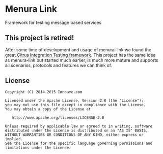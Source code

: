 # Menura Link

Framework for testing message based services.

## This project is retired!

After some time of development and usage of menura-link we found the great [Citrus Integration Testing framework](http://www.citrusframework.org/). This project has the same idea as menura-link but started much earlier, is much more mature and supports all scenarios, protocols and features we can think of.

## License


    Copyright (C) 2014-2015 Innoave.com

    Licensed under the Apache License, Version 2.0 (the "License");
    you may not use this file except in compliance with the License.
    You may obtain a copy of the License at

       http://www.apache.org/licenses/LICENSE-2.0

    Unless required by applicable law or agreed to in writing, software
    distributed under the License is distributed on an "AS IS" BASIS,
    WITHOUT WARRANTIES OR CONDITIONS OF ANY KIND, either express or implied.
    See the License for the specific language governing permissions and
    limitations under the License.
  
